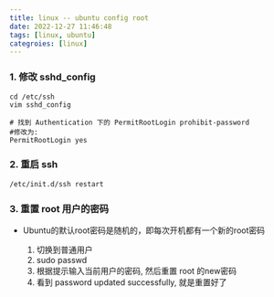 ```yaml
---
title: linux -- ubuntu config root
date: 2022-12-27 11:46:48
tags: [linux, ubuntu]
categroies: [linux]
---
```


### 1. 修改 sshd_config

```shell
cd /etc/ssh
vim sshd_config

# 找到 Authentication 下的 PermitRootLogin prohibit-password
#修改为:
PermitRootLogin yes
```


### 2. 重启 ssh

```shell
/etc/init.d/ssh restart
```

### 3. 重置 root 用户的密码
  - Ubuntu的默认root密码是随机的，即每次开机都有一个新的root密码

    1. 切换到普通用户
    2. sudo passwd
    3. 根据提示输入当前用户的密码, 然后重置 root 的new密码
    4. 看到 password updated successfully, 就是重置好了

